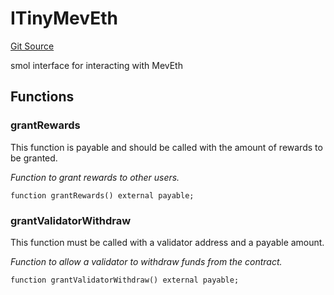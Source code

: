 # ITinyMevEth
[Git Source](https://github.com/manifoldfinance/mevETH2/blob/25149b626aad16b7ef2da38d73bddd982040bc12/src/interfaces/ITinyMevEth.sol)



smol interface for interacting with MevEth


## Functions
### grantRewards

This function is payable and should be called with the amount of rewards to be granted.

*Function to grant rewards to other users.*


```solidity
function grantRewards() external payable;
```

### grantValidatorWithdraw

This function must be called with a validator address and a payable amount.

*Function to allow a validator to withdraw funds from the contract.*


```solidity
function grantValidatorWithdraw() external payable;
```

